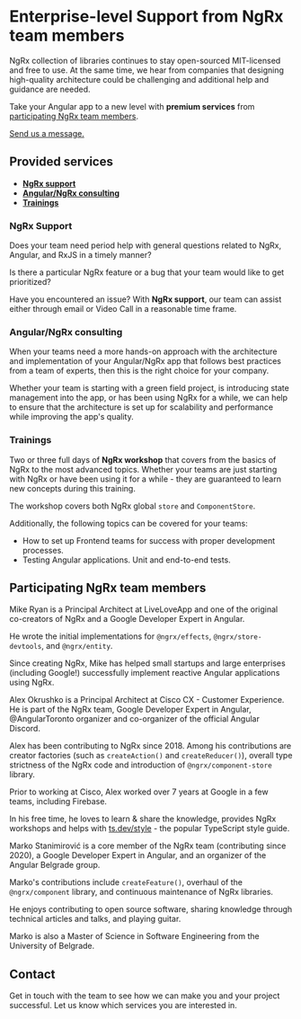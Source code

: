 
<h1 class="banner-headline">Enterprise-level Support from NgRx team members</h1>

NgRx collection of libraries continues to stay open-sourced MIT-licensed and free to use. At the same time, we hear from companies that designing high-quality architecture could be challenging and additional help and guidance are needed.

Take your Angular app to a new level with **premium services** from [participating NgRx team members](#participating-ngrx-team-members).

[Send us a message.](#contact)

## Provided services
- [**NgRx support**](#ngrx-support)
- [**Angular/NgRx consulting**](#angularngrx-consulting)
- [**Trainings**](#trainings)

### NgRx Support
Does your team need period help with general questions related to NgRx, Angular, and RxJS in a timely manner?

Is there a particular NgRx feature or a bug that your team would like to get prioritized?

Have you encountered an issue? With **NgRx support**, our team can assist either through email or Video Call in a reasonable time frame.

### Angular/NgRx consulting
When your teams need a more hands-on approach with the architecture and implementation of your Angular/NgRx app that follows best practices from a team of experts, then this is the right choice for your company.

Whether your team is starting with a green field project, is introducing state management into the app, or has been using NgRx for a while, we can help to ensure that the architecture is set up for scalability and performance while improving the app's quality.

### Trainings
Two or three full days of **NgRx workshop** that covers from the basics of NgRx to the most advanced topics. Whether your teams are just starting with NgRx or have been using it for a while - they are guaranteed to learn new concepts during this training.

The workshop covers both NgRx global `store` and `ComponentStore`.

Additionally, the following topics can be covered for your teams:

- How to set up Frontend teams for success with proper development processes.
- Testing Angular applications. Unit and end-to-end tests.

## Participating NgRx team members

<div class="team-grid">
    <ngrxio-contributor json='{"name": "Mike Ryan", "picture": "mike-ryan.jpg"}'></ngrxio-contributor>
    <div class="member-description">Mike Ryan is a Principal Architect at LiveLoveApp and one of the original
        co-creators of NgRx and a Google Developer Expert in Angular.
        <p>He wrote the initial implementations for <code>@ngrx/effects</code>, <code>@ngrx/store-devtools</code>, and
            <code>@ngrx/entity</code>.</p>
        <p>Since creating NgRx, Mike has helped small startups and large enterprises (including Google!) successfully
            implement reactive Angular applications using NgRx.</p>
    </div>
    <ngrxio-contributor json='{"name": "Alex Okrushko", "picture": "alex-okrushko.jpg"}'></ngrxio-contributor>
    <div class="member-description">Alex Okrushko is a Principal Architect at Cisco CX - Customer Experience. He is part
        of the NgRx team, Google Developer Expert in Angular, @AngularToronto organizer and co-organizer of the official
        Angular Discord.
        <p>Alex has been contributing to NgRx since 2018. Among his contributions are creator factories (such as
            <code>createAction()</code> and <code>createReducer()</code>), overall type strictness of the NgRx code and
            introduction of <code>@ngrx/component-store</code> library.</p>
        <p>Prior to working at Cisco, Alex worked over 7 years at Google in a few teams, including Firebase.</p>
        <p>In his free time, he loves to learn & share the knowledge, provides NgRx workshops and helps with <a
                href="https://ts.dev/style">ts.dev/style</a> - the popular TypeScript style guide.</p>
    </div>
    <ngrxio-contributor json='{"name": "Marko Stanimirović", "picture":"marko.jpg"}'></ngrxio-contributor>
    <div class="member-description">Marko Stanimirović is a core member of the NgRx team (contributing since 2020),
        a Google Developer Expert in Angular, and an organizer of the Angular Belgrade group.
        <p>Marko's contributions include <code>createFeature()</code>, overhaul of the <code>@ngrx/component</code>
            library, and continuous maintenance of NgRx libraries.</p>
        <p>He enjoys contributing to open source software, sharing knowledge through technical articles and talks, and
            playing guitar.</p>
        <p>Marko is also a Master of Science in Software Engineering from the University of Belgrade.</p>
    </div>
</div>

## Contact

Get in touch with the team to see how we can make you and your project successful. Let us know which services you are interested in.

<ngrx-contact-form></ngrx-contact-form>
